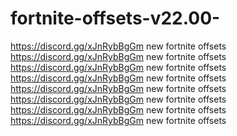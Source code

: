 # fortnite-offsets-v22.00-
https://discord.gg/xJnRybBgGm new fortnite offsets
https://discord.gg/xJnRybBgGm new fortnite offsets
https://discord.gg/xJnRybBgGm new fortnite offsets
https://discord.gg/xJnRybBgGm new fortnite offsets
https://discord.gg/xJnRybBgGm new fortnite offsets
https://discord.gg/xJnRybBgGm new fortnite offsets
https://discord.gg/xJnRybBgGm new fortnite offsets
https://discord.gg/xJnRybBgGm new fortnite offsets
